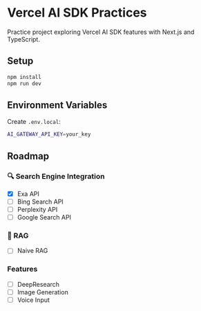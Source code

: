 # Vercel AI SDK Practices

Practice project exploring Vercel AI SDK features with Next.js and TypeScript.

## Setup

```bash
npm install
npm run dev
```

## Environment Variables

Create `.env.local`:

```bash
AI_GATEWAY_API_KEY=your_key
```

## Roadmap

### 🔍 Search Engine Integration
- [x] Exa API
- [ ] Bing Search API
- [ ] Perplexity API
- [ ] Google Search API

### 🧠 RAG
- [ ] Naive RAG

### Features
- [ ] DeepResearch
- [ ] Image Generation
- [ ] Voice Input
